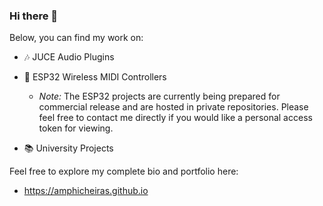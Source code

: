 ### Hi there 👋

Below, you can find my work on:

- 🎶 JUCE Audio Plugins

- 🔭 ESP32 Wireless MIDI Controllers
  - _Note:_ The ESP32 projects are currently being prepared for commercial release and are hosted in private repositories. Please feel free to contact me directly if you would like a personal access token for viewing.

- 📚 University Projects

Feel free to explore my complete bio and portfolio here:

- https://amphicheiras.github.io
